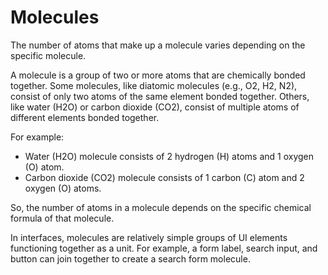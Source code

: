 # Molecules

The number of atoms that make up a molecule varies depending on the specific molecule.

A molecule is a group of two or more atoms that are chemically bonded together. Some molecules, like diatomic molecules (e.g., O2, H2, N2), consist of only two atoms of the same element bonded together. Others, like water (H2O) or carbon dioxide (CO2), consist of multiple atoms of different elements bonded together.

For example:

- Water (H2O) molecule consists of 2 hydrogen (H) atoms and 1 oxygen (O) atom.
- Carbon dioxide (CO2) molecule consists of 1 carbon (C) atom and 2 oxygen (O) atoms.

So, the number of atoms in a molecule depends on the specific chemical formula of that molecule.

In interfaces, molecules are relatively simple groups of UI elements functioning together as a unit. For example, a form label, search input, and button can join together to create a search form molecule.

